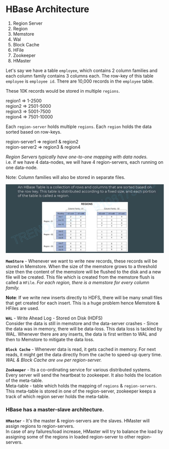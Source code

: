 # HBase Architecture

1. Region Server
2. Region
3. Memstore
4. Wal
5. Block Cache
6. HFile
7. Zookeeper
8. HMaster

Let's say we have a table `employee`, which contains 2 column families and each column family contains 3 columns each. The row-key of this table `employee` is `employee id`.
There are 10,000 records in the `employee` table.

These 10K records would be stored in multiple `regions`. 

region1 => 1-2500 <br>
region2 => 2501-5000 <br>
region3 => 5001-7500 <br>
region4 => 7501-10000 <br>

Each `region-server` holds multiple `regions`. Each `region` holds the data sorted based on row-keys.

region-server1 => region1 & region2 <br>
region-server2 => region3 & region4

*Region Servers typically have one-to-one mapping with data nodes.* <br>
i.e. if we have 4 data-nodes, we will have 4 region-servers, each running on one data-node.

Note: Column families will also be stored in separate files. <br>

![](HBase%20Table.png)

**`MemStore`** - Whenever we want to write new records, these records will be stored in Memstore. When the size of the memstore grows to a threshold size then the content of the memstore will be flushed to the disk and a new file will be created. This file which is created from the memstore flush is called a `HFile`. *For each region, there is a memstore for every column family.*<br>

**Note**: If we write new inserts directly to HDFS, there will be many small files that get created for each insert. This is a huge problem hence Memstore & HFiles are used.

**`WAL`** - Write Ahead Log - Stored on Disk (HDFS)<br>
Consider the data is still in memstore and the data-server crashes - Since the data was in memory, there will be  data-loss. This data loss is tackled by WAL. Whenever there are any inserts, the data is first written to WAL and then to Memstore to mitigate the data loss.

**`Block Cache`** - Whenever data is read, it gets cached in memory. For next reads, it might get the data directly from the cache to speed-up query time. <br>
*WAL & Block Cache are `one` per region-server.*

**`Zookeeper`** - Its a co-ordinating service for various distributed systems. Every server will send the heartbeat to zookeeper. It also holds the location of the meta-table. <br>
Meta-table - table which holds the mapping of `regions` & `region-servers`. This meta-table is stored in one of the region-server, zookeeper keeps a track of which region server holds the meta-table.

### HBase has a master-slave architecture.
**`HMaster`** - It's the master & region-servers are the slaves. HMaster will assign regions to region-servers. <br>
In case of any failures/load increase, HMaster will try to balance the load by assigning some of the regions in loaded region-server to other region-servers.



